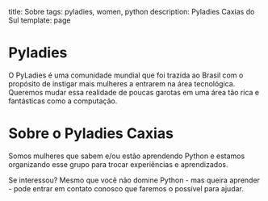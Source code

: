 title: Sobre
tags: pyladies, women, python
description: Pyladies Caxias do Sul
template: page

# Pyladies

O PyLadies é uma comunidade mundial que foi trazida ao Brasil com o propósito de instigar mais mulheres a entrarem na área tecnológica.
Queremos mudar essa realidade de poucas garotas em uma área tão rica e fantásticas como a computação.

# Sobre o Pyladies Caxias

Somos mulheres que sabem e/ou estão aprendendo Python e estamos organizando esse grupo para trocar experiências e aprendizados.

Se interessou? Mesmo que você não domine Python - mas queira aprender - pode entrar em contato conosco que faremos o possível para ajudar.
